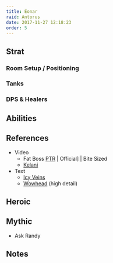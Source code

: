 ```yaml
---
title: Eonar
raid: Antorus
date: 2017-11-27 12:18:23
order: 5
---
```


## Strat
### Room Setup / Positioning


### Tanks

### DPS & Healers

## Abilities
    
## References

- Video
  - Fat Boss [PTR]() | Official] | Bite Sized
  - [Kelani]()
- Text
  - [Icy Veins]()
  - [Wowhead]() (high detail)


## Heroic

## Mythic
- Ask Randy

## Notes